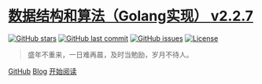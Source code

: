 <!-- _coverpage.md -->

# [数据结构和算法（Golang实现） **v2.2.7**](https://hunterhug.gitlab.io/blog)

[![GitHub stars](https://img.shields.io/github/stars/hunterhug/goa.c.svg?style=social&label=Stars)](https://github.com/hunterhug/goa.c/stargazers)
[![GitHub last commit](https://img.shields.io/github/last-commit/hunterhug/goa.c.svg)](https://github.com/hunterhug/goa.c)
[![GitHub issues](https://img.shields.io/github/issues/hunterhug/goa.c.svg)](https://github.com/hunterhug/goa.c/issues)
[![License](https://img.shields.io/badge/license-Apache%202-4EB1BA.svg)](https://www.apache.org/licenses/LICENSE-2.0.html)

> 盛年不重来，一日难再晨，及时当勉励，岁月不待人。

[GitHub](https://github.com/hunterhug/goa.c)
[Blog](https://hunterhug.gitlab.io/blog)
<a href="/goa.c/#/README" target="_blank">开始阅读</a>